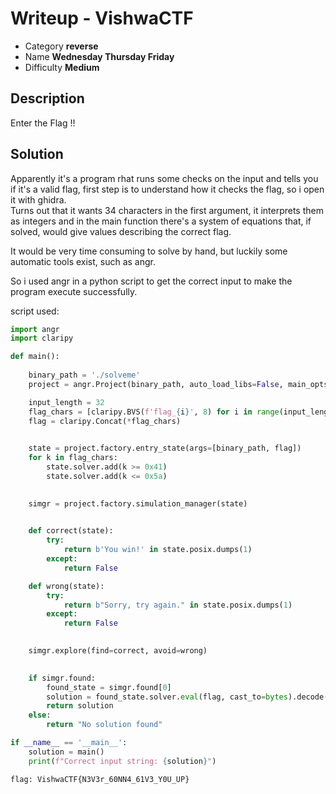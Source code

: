 # **Writeup - VishwaCTF**

* Category **reverse** 
* Name **Wednesday Thursday Friday** 
* Difficulty **Medium**


## Description
Enter the Flag !!

## **Solution**
Apparently it's a program rhat runs some checks on the input and tells you if it's a valid flag, first step is to understand how it checks the flag, so i open it with ghidra.  
Turns out that it wants 34 characters in the first argument, it interprets them as integers and in the main function there's a system of equations that, if solved, would give values describing the correct flag.

It would be very time consuming to solve by hand, but luckily some automatic tools exist, such as angr.

So i used angr in a python script to get the correct input to make the program execute successfully.

script used:
```python
import angr
import claripy

def main():
    
    binary_path = './solveme'
    project = angr.Project(binary_path, auto_load_libs=False, main_opts={'base_addr' : 0x00100000})

    input_length = 32
    flag_chars = [claripy.BVS(f'flag_{i}', 8) for i in range(input_length)]
    flag = claripy.Concat(*flag_chars)  

    
    state = project.factory.entry_state(args=[binary_path, flag])
    for k in flag_chars:
        state.solver.add(k >= 0x41)  
        state.solver.add(k <= 0x5a)

    
    simgr = project.factory.simulation_manager(state)

    
    def correct(state):
        try:
            return b'You win!' in state.posix.dumps(1)
        except:
            return False

    def wrong(state):
        try:
            return b"Sorry, try again." in state.posix.dumps(1)
        except:
            return False

   
    simgr.explore(find=correct, avoid=wrong)

    
    if simgr.found:
        found_state = simgr.found[0]
        solution = found_state.solver.eval(flag, cast_to=bytes).decode(errors='ignore')
        return solution
    else:
        return "No solution found"

if __name__ == '__main__':
    solution = main()
    print(f"Correct input string: {solution}")

flag: VishwaCTF{N3V3r_60NN4_61V3_Y0U_UP}
